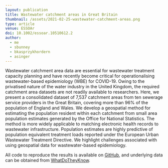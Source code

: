 ```yaml
---
layout: publication
title: Wastewater catchment areas in Great Britain
thumbnail: /assets/2021-02-25-wastewater-catchment-areas.png
type: article
venue: ESSOAr
doi: 10.1002/essoar.10510612.2
author:
  - me
  - sbunney
  - bkasprzykhordern
  - asinger
---
```


Wastewater catchment area data are essential for wastewater treatment capacity planning and have recently become critical for operationalising wastewater-based epidemiology (WBE) for COVID-19. Owing to the privatised nature of the water industry in the United Kingdom, the required catchment area datasets are not readily available to researchers. Here, we present a consolidated dataset of 7,537 catchment areas from ten sewerage service providers in the Great Britain, covering more than 96% of the population of England and Wales. We develop a geospatial method for estimating the population resident within each catchment from small area population estimates generated by the Office for National Statistics. The method is more widely applicable to matching electronic health records to wastewater infrastructure. Population estimates are highly predictive of population equivalent treatment loads reported under the European Urban Wastewater Treatment Directive. We highlight challenges associated with using geospatial data for wastewater-based epidemiology.

All code to reproduce the results is available on [GitHub](https://github.com/tillahoffmann/wastewater-catchment-areas), and underlying data can be obtained from [WhatDoTheyKnow](https://www.whatdotheyknow.com/info_request_batch/2084).

